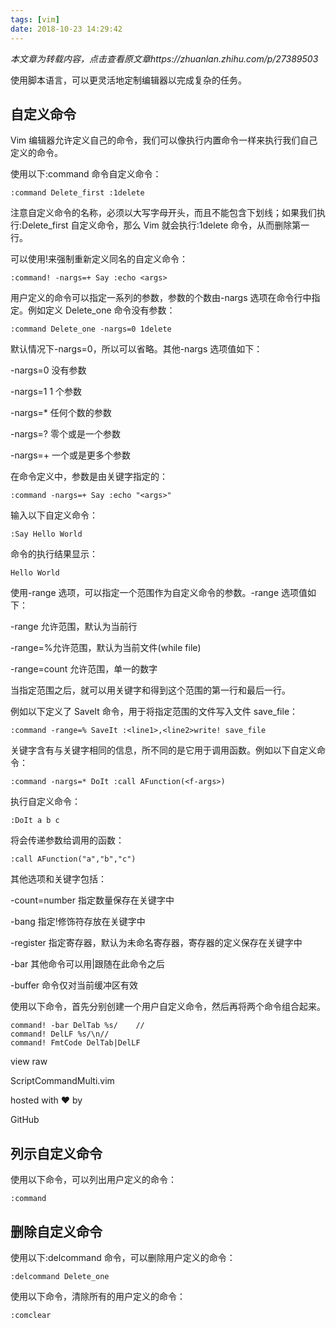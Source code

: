```yaml
---
tags: [vim]
date: 2018-10-23 14:29:42
---
```


_本文章为转载内容，点击查看原文章https://zhuanlan.zhihu.com/p/27389503_

使用脚本语言，可以更灵活地定制编辑器以完成复杂的任务。

## **自定义命令**

Vim 编辑器允许定义自己的命令，我们可以像执行内置命令一样来执行我们自己定义的命令。

使用以下:command 命令自定义命令：

```vim
:command Delete_first :1delete
```

注意自定义命令的名称，必须以大写字母开头，而且不能包含下划线；如果我们执行:Delete_first 自定义命令，那么 Vim 就会执行:1delete 命令，从而删除第一行。

可以使用!来强制重新定义同名的自定义命令：

```text
:command! -nargs=+ Say :echo <args>
```

用户定义的命令可以指定一系列的参数，参数的个数由-nargs 选项在命令行中指定。例如定义 Delete_one 命令没有参数：

```vim
:command Delete_one -nargs=0 1delete
```

默认情况下-nargs=0，所以可以省略。其他-nargs 选项值如下：

-nargs=0 没有参数

-nargs=1 1 个参数

-nargs=\* 任何个数的参数

-nargs=? 零个或是一个参数

-nargs=+ 一个或是更多个参数

在命令定义中，参数是由关键字<args>指定的：

```text
:command -nargs=+ Say :echo "<args>"
```

输入以下自定义命令：

```vim
:Say Hello World
```

命令的执行结果显示：

```text
Hello World
```

使用-range 选项，可以指定一个范围作为自定义命令的参数。-range 选项值如下：

-range 允许范围，默认为当前行

-range=%允许范围，默认为当前文件(while file)

-range=count 允许范围，单一的数字

当指定范围之后，就可以用关键字<line1>和<line2>得到这个范围的第一行和最后一行。

例如以下定义了 SaveIt 命令，用于将指定范围的文件写入文件 save_file：

```vim
:command -range=% SaveIt :<line1>,<line2>write! save_file
```

关键字<f-args>含有与关键字<args>相同的信息，所不同的是它用于调用函数。例如以下自定义命令：

```text
:command -nargs=* DoIt :call AFunction(<f-args>)
```

执行自定义命令：

```vim
:DoIt a b c
```

将会传递参数给调用的函数：

```vim
:call AFunction("a","b","c")
```

其他选项和关键字包括：

-count=number 指定数量保存在关键字<count>中

-bang 指定!修饰符存放在关键字<bang>中

-register 指定寄存器，默认为未命名寄存器，寄存器的定义保存在关键字<register>中

-bar 其他命令可以用|跟随在此命令之后

-buffer 命令仅对当前缓冲区有效

使用以下命令，首先分别创建一个用户自定义命令，然后再将两个命令组合起来。

```vim
command! -bar DelTab %s/	//
command! DelLF %s/\n//
command! FmtCode DelTab|DelLF
```

view raw

ScriptCommandMulti.vim

hosted with ❤ by

GitHub

## **列示自定义命令**

使用以下命令，可以列出用户定义的命令：

```vim
:command
```

## **删除自定义命令**

使用以下:delcommand 命令，可以删除用户定义的命令：

```vim
:delcommand Delete_one
```

使用以下命令，清除所有的用户定义的命令：

```vim
:comclear
```
